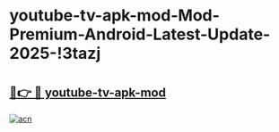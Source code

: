 # youtube-tv-apk-mod-Mod-Premium-Android-Latest-Update-2025-!3tazj

# <h2><a href="https://hvci3v.esa.edu.pl?title=youtube-tv-apk-mod&ref=3tazj">🔗👉 🔴 youtube-tv-apk-mod</a></h2>

[![acn](https://github.com/user-attachments/assets/0f9c940e-d8b0-45ae-aac7-cd30a18b3e1c)](https://hvci3v.esa.edu.pl?title=youtube-tv-apk-mod&ref=3tazj)

